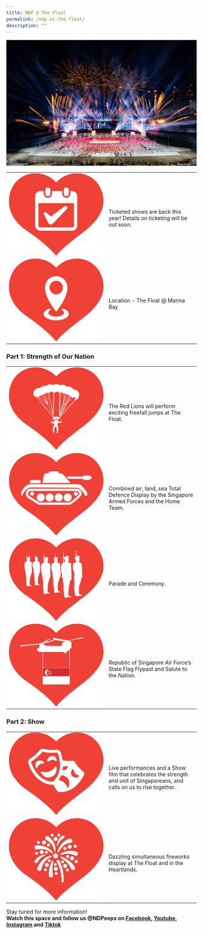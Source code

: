 ```yaml
---
title: NDP @ The Float
permalink: /ndp-at-the-float/
description: ""
---
```

![](/images/NDP22%20Website%2024May2022.jpg)
<style>
	 @media all and (max-width: 768px) {
		tr > td:first-child {
			width: 25% !important;
	}
	
			tr > td:first-child img {
			margin-top: 30px !important;
	}
	}
	
	</style>
<table>
	<tbody>
		        <tr>
            <td style="width: 250px"><img src="/images/NDP @ The Float Images 20May2022 2pm2.jpg" alt="Image"></td>
            <td><br>Ticketed shows are back this year! Details on ticketing will be out soon.
 </td>
        </tr>
		        <tr>
            <td style="width: 250px"><img src="/images/NDP @ The Float Images 20May2022 2pm3.jpg" alt="Image"></td>
            <td><br>Location - The Float @ Marina Bay</td>
        </tr>
	</tbody>
	</table>
	

### Part 1: Strength of Our Nation

<table>
	<tbody>
		        <tr>
            <td style="width: 250px"><img src="/images/NDP @ The Float Images 20May2022 2pm5.jpg" alt="Image"></td>
            <td><br>The Red Lions will perform exciting freefall jumps at The Float.</td>
        </tr>
	        <tr>
            <td style="width: 250px"><img src="/images/NDP @ The Float Images 20May2022 2pm4.jpg" alt="Image"></td>
            <td><br>Combined air, land, sea Total Defence Display by the Singapore Armed Forces and the Home Team.
</td>
        </tr>
        <tr>
            <td style="width: 250px"><img src="/images/NDP @ The Float Images 20May2022 2pm6.jpg" alt="Image"></td>
            <td><br>Parade and Ceremony.</td>
        </tr>
        <tr>
            <td style="width: 250px"><img src="/images/NDP @ The Float Images 20May2022 2pm7.jpg" alt="Image"></td>
            <td><br>Republic of Singapore Air Force’s State Flag Flypast and Salute to the Nation.</td>
        </tr>	
	</tbody>
	</table>
	
	
### Part 2: Show
<table>
    <tbody>
        <tr>
            <td style="width: 250px"><img src="/images/NDP @ The Float Images 20May2022 2pm8.jpg" alt="Image"></td>
            <td><br>Live performances and a Show film that celebrates the strength and unit of Singaporeans, and calls on us to rise together.</td>
        </tr>
        <tr>
            <td style="width: 250px"><img src="/images/NDP @ The Float Images 20May2022 2pm9.jpg" alt="Image"></td>
            <td><br> Dazzling simultaneous fireworks display at The Float and in the Heartlands.
</td>
        </tr>
    </tbody>
</table>

Stay tuned for more information!<br>
**Watch this space and follow us @NDPeeps on [Facebook](https://www.facebook.com/NDPeeps), [Youtube](https://www.youtube.com/user/NDPeeps), [Instagram](https://www.instagram.com/ndpeeps/?hl=en) and [Tiktok](https://www.tiktok.com/@ndpeeps?lang=en)**